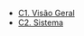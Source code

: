 - [C1. Visão Geral](/OC-Medico%20Externo/C1.%20Visão%20Geral/HOME)
- [C2. Sistema](/OC-Medico%20Externo/C1.%20Visão%20Geral/C2.%20Sistema/HOME)
